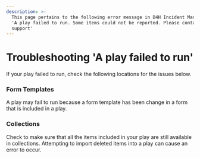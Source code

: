 ```yaml
---
description: >-
  This page pertains to the following error message in D4H Incident Management
  'A play failed to run. Some items could not be reported. Please contact
  support'
---
```


# Troubleshooting 'A play failed to run'

If your play failed to run, check the following locations for the issues below. 

### Form Templates

A play may fail to run because a form template has been change in a form that is included in a play.

### **Collections**

Check to make sure that all the items included in your play are still available in collections. Attempting to import deleted items into a play can cause an error to occur.  


